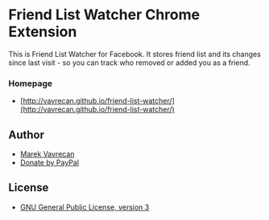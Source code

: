 # Friend List Watcher Chrome Extension

This is Friend List Watcher for Facebook. It stores friend list and its changes since last visit -
so you can track who removed or added you as a friend.

### Homepage

- [http://vavrecan.github.io/friend-list-watcher/](http://vavrecan.github.io/friend-list-watcher/)

## Author
- [Marek Vavrecan](mailto:vavrecan@gmail.com)
- [Donate by PayPal](https://www.paypal.com/cgi-bin/webscr?cmd=_donations&business=DX479UBWGSMUG&lc=US&item_name=Friend%20List%20Watcher&currency_code=USD&bn=PP%2dDonationsBF%3abtn_donateCC_LG%2egif%3aNonHosted)

## License
- [GNU General Public License, version 3](http://www.gnu.org/licenses/gpl-3.0.html)
